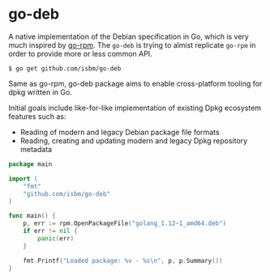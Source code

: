 # go-deb
A native implementation of the Debian specification in Go,
which is very much inspired by [go-rpm](https://github.com/cavaliercoder/go-rpm).
The `go-deb` is trying to almist replicate `go-rpm` in order to provide
more or less common API.

	$ go get github.com/isbm/go-deb


Same as go-rpm, go-deb package aims to enable cross-platform tooling for dpkg
written in Go.

Initial goals include like-for-like implementation of existing Dpkg ecosystem
features such as:

* Reading of modern and legacy Debian package file formats
* Reading, creating and updating modern and legacy Dpkg repository metadata

```go
package main

import (
	"fmt"
	"github.com/isbm/go-deb"
)

func main() {
	p, err := rpm.OpenPackageFile("golang_1.12~1_amd64.deb")
	if err != nil {
		panic(err)
	}

	fmt.Printf("Loaded package: %v - %s\n", p, p.Summary())
}
```
